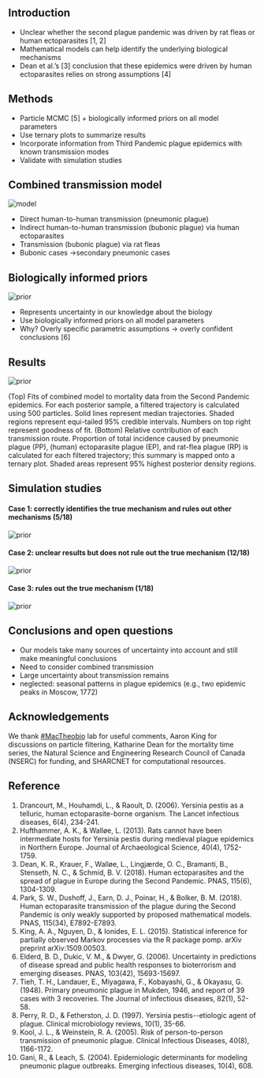 ## Introduction

* Unclear whether the second plague pandemic was driven by rat fleas or human ectoparasites [1, 2]
* Mathematical models can help identify the underlying biological mechanisms
* Dean et al.’s [3] conclusion that these epidemics were driven by human ectoparasites relies on strong assumptions [4]

## Methods

* Particle MCMC [5] + biologically informed priors on all model parameters
* Use ternary plots to summarize results
* Incorporate information from Third Pandemic plague epidemics with known transmission modes
* Validate with simulation studies

## Combined transmission model

![model](https://github.com/plagueposter/plagueposter.github.io/raw/master/images/propose.png)

* Direct human-to-human transmission (pneumonic plague)
* Indirect human-to-human transmission (bubonic plague) via human ectoparasites
* Transmission (bubonic plague) via rat fleas
* Bubonic cases →secondary pneumonic cases

## Biologically informed priors

![prior](https://github.com/plagueposter/plagueposter.github.io/raw/master/images/prior_data2.png)

* Represents uncertainty in our knowledge about the biology
* Use biologically informed priors on all model parameters
* Why? Overly specific parametric assumptions → overly confident conclusions [6]

## Results

![prior](https://github.com/plagueposter/plagueposter.github.io/raw/master/images/combres.png)

(Top) Fits of combined model to mortality data from the Second Pandemic epidemics. For each posterior sample, a filtered trajectory is calculated using 500 particles. Solid lines represent median trajectories. Shaded regions represent equi-tailed 95% credible intervals. Numbers on top right represent goodness of fit. (Bottom) Relative contribution of each transmission route. Proportion of total incidence caused by pneumonic plague (PP), (human) ectoparasite plague (EP), and rat-flea plague (RP) is calculated for each filtered trajectory; this summary is mapped onto a ternary plot. Shaded areas represent 95% highest posterior density regions.

## Simulation studies

#### Case 1: correctly identifies the true mechanism and rules out other mechanisms (5/18)

![prior](https://github.com/plagueposter/plagueposter.github.io/raw/master/images/g1.png)

#### Case 2: unclear results but does not rule out the true mechanism (12/18)

![prior](https://github.com/plagueposter/plagueposter.github.io/raw/master/images/g2.png)

#### Case 3: rules out the true mechanism (1/18)

![prior](https://github.com/plagueposter/plagueposter.github.io/raw/master/images/g3.png)

## Conclusions and open questions

* Our models take many sources of uncertainty into account and still make meaningful conclusions
* Need to consider combined transmission
* Large uncertainty about transmission remains
* neglected: seasonal patterns in plague epidemics (e.g., two epidemic peaks in Moscow, 1772)

## Acknowledgements

We thank [#MacTheobio](https://twitter.com/hashtag/mactheobio?f=tweets&vertical=default) lab for useful comments, Aaron King for discussions on particle filtering, Katharine Dean for the mortality time series, the Natural Science and Engineering Research Council of Canada (NSERC) for funding, and SHARCNET for computational resources.

## Reference

1. Drancourt, M., Houhamdi, L., & Raoult, D. (2006). Yersinia pestis as a telluric, human ectoparasite-borne organism. The Lancet infectious diseases, 6(4), 234-241.
2. Hufthammer, A. K., & Walløe, L. (2013). Rats cannot have been intermediate hosts for Yersinia pestis during medieval plague epidemics in Northern Europe. Journal of Archaeological Science, 40(4), 1752-1759.
3. Dean, K. R., Krauer, F., Walløe, L., Lingjærde, O. C., Bramanti, B., Stenseth, N. C., & Schmid, B. V. (2018). Human ectoparasites and the spread of plague in Europe during the Second Pandemic. PNAS, 115(6), 1304-1309.
4. Park, S. W., Dushoff, J., Earn, D. J., Poinar, H., & Bolker, B. M. (2018). Human ectoparasite transmission of the plague during the Second Pandemic is only weakly supported by proposed mathematical models. PNAS, 115(34), E7892-E7893.
5. King, A. A., Nguyen, D., & Ionides, E. L. (2015). Statistical inference for partially observed Markov processes via the R package pomp. arXiv preprint arXiv:1509.00503.
6. Elderd, B. D., Dukic, V. M., & Dwyer, G. (2006). Uncertainty in predictions of disease spread and public health responses to bioterrorism and emerging diseases. PNAS, 103(42), 15693-15697.
7. Tieh, T. H., Landauer, E., Miyagawa, F., Kobayashi, G., & Okayasu, G. (1948). Primary pneumonic plague in Mukden, 1946, and report of 39 cases with 3 recoveries. The Journal of infectious diseases, 82(1), 52-58.
8. Perry, R. D., & Fetherston, J. D. (1997). Yersinia pestis--etiologic agent of plague. Clinical microbiology reviews, 10(1), 35-66.
9. Kool, J. L., & Weinstein, R. A. (2005). Risk of person-to-person transmission of pneumonic plague. Clinical Infectious Diseases, 40(8), 1166-1172.
10. Gani, R., & Leach, S. (2004). Epidemiologic determinants for modeling pneumonic plague outbreaks. Emerging infectious diseases, 10(4), 608.
